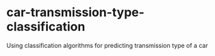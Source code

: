 # car-transmission-type-classification
Using classification algorithms for predicting transmission type of a car
